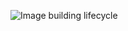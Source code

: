 ![Image building lifecycle](https://github.com/SaiferGit/Learning_Docker/blob/master/More%20learning%20from%20udemy/learn10%20image1.png)


